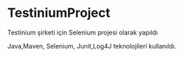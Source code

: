# TestiniumProject
Testinium şirketi için Selenium projesi olarak yapıldı

Java,Maven, Selenium, Junit,Log4J teknolojileri kullanıldı.




